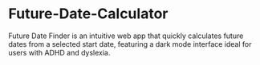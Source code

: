 # Future-Date-Calculator
Future Date Finder is an intuitive web app that quickly calculates future dates from a selected start date, featuring a dark mode interface ideal for users with ADHD and dyslexia.
